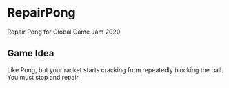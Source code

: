 # RepairPong
Repair Pong for Global Game Jam 2020

## Game Idea
Like Pong, but your racket starts cracking from repeatedly blocking the ball. You must stop and repair.